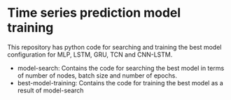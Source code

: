 # Time series prediction model training
This repository has python code for searching and training the best model configuration for MLP, LSTM, GRU, TCN and CNN-LSTM.

- model-search: Contains the code for searching the best model in terms of number of nodes, batch size and number of epochs.
- best-model-training: Contains the code for training the best model as a result of model-search
